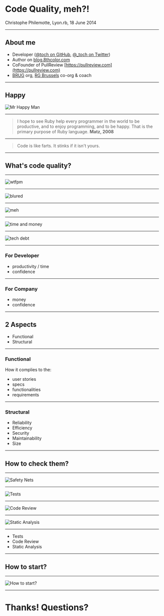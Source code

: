 # Code Quality, meh?!

Christophe Philemotte, Lyon.rb, 18 June 2014

---

## About me

* Developer ([@toch on GitHub](https://github.com/toch), [@_toch on Twitter](https://twitter.com/_toch))
* Author on [blog.8thcolor.com](http://blog.8thcolor.com)
* CoFounder of PullReview [https://pullreview.com](https://pullreview.com)
* [BRUG](http://brug.be) org, [RG Brussels](http://railsgirls.com/brussels) co-org & coach

---

## Happy

![Mr Happy Man](images/Mr-Happy-Man.png)

---

> I hope to see Ruby help every programmer in the world to be productive, and to
> enjoy programming, and to be happy. That is the primary purpose of Ruby
> language.
> **Matz, 2008**

---

> Code is like farts. It stinks if it isn't yours.

---

## What's code quality?

---

![wtfpm](images/wtfm.jpg)

---

![blured](images/BlurredText.jpg)

---

![meh](images/meh.jpg)

---

![time and money](images/time-money.jpg)

---

![tech debt](images/techdebt.png)

---

### For Developer

* productivity / time
* confidence

---

### For Company

* money
* confidence

---

## 2 Aspects

* Functional
* Structural

---

### Functional

How it complies to the:

* user stories
* specs
* functionalities
* requirements

---

### Structural

* Reliability
* Efficiency
* Security
* Maintainability
* Size

---

## How to check them?

---

![Safety Nets](images/safety-net.jpg)

---

![Tests](images/test.jpg)

---

![Code Review](images/code_review.jpg)

---

![Static Analysis](images/staticanalysis.jpeg)

---

* Tests
* Code Review
* Static Analysis

---

## How to start?

---

![How to start?](images/howtostart.png)

---

# Thanks! Questions?
